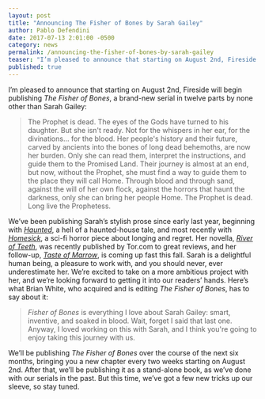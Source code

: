 ```yaml
---
layout: post
title: "Announcing The Fisher of Bones by Sarah Gailey"
author: Pablo Defendini
date: 2017-07-13 2:01:00 -0500
category: news
permalink: /announcing-the-fisher-of-bones-by-sarah-gailey
teaser: "I’m pleased to announce that starting on August 2nd, Fireside will begin publishing a brand-new serial in twelve parts by none other than Sarah Gailey."
published: true
---
```


I’m pleased to announce that starting on August 2nd, Fireside will begin publishing _The Fisher of Bones_, a brand-new serial in twelve parts by none other than Sarah Gailey:

> The Prophet is dead.
> The eyes of the Gods have turned to his daughter. But she isn't ready. Not for the whispers in her ear, for the divinations... for the blood. Her people's history and their future, carved by ancients into the bones of long dead behemoths, are now her burden. Only she can read them, interpret the instructions, and guide them to the Promised Land.
> Their journey is almost at an end, but now, without the Prophet, she must find a way to guide them to the place they will call Home. Through blood and through sand, against the will of her own flock, against the horrors that haunt the darkness, only she can bring her people Home.
> The Prophet is dead. Long live the Prophetess.

We’ve been publishing Sarah’s stylish prose since early last year, beginning with [_Haunted_](firesidefiction.com/issue31/chapter/haunted/), a hell of a haunted-house tale, and most recently with [_Homesick_](firesidefiction.com/issue36/chapter/homesick/), a sci-fi horror piece about longing and regret. Her novella, [_River of Teeth_](https://www.amazon.com/River-Teeth-Sarah-Gailey/dp/0765395231), was recently published by Tor.com to great reviews, and her follow-up, [_Taste of Marrow_](https://www.amazon.com/Taste-Marrow-River-Teeth-Gailey/dp/0765395258/ref=pd_sim_14_1?_encoding=UTF8&psc=1&refRID=1PDMFPPCVYVBKSGDMWV3), is coming up fast this fall. Sarah is a delightful human being, a pleasure to work with, and you should never, ever underestimate her. We’re excited to take on a more ambitious project with her, and we’re looking forward to getting it into our readers’ hands. Here’s what Brian White, who acquired and is editing _The Fisher of Bones_, has to say about it:

> _Fisher of Bones_ is everything I love about Sarah Gailey: smart, inventive, and soaked in blood. Wait, forget I said that last one. Anyway, I loved working on this with Sarah, and I think you're going to enjoy taking this journey with us.

We’ll be publishing _The Fisher of Bones_ over the course of the next six months, bringing you a new chapter every two weeks starting on August 2nd. After that, we’ll be publishing it as a stand-alone book, as we’ve done with our serials in the past. But this time, we’ve got a few new tricks up our sleeve, so stay tuned.
